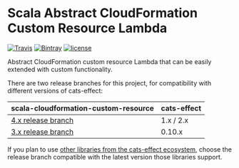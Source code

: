 # Scala Abstract CloudFormation Custom Resource Lambda

[![Travis](https://img.shields.io/travis/Dwolla/scala-cloudformation-custom-resource.svg?style=flat-square)](https://travis-ci.org/Dwolla/scala-cloudformation-custom-resource)
[![Bintray](https://img.shields.io/bintray/v/dwolla/maven/scala-cloudformation-custom-resource.svg?style=flat-square)](https://bintray.com/dwolla/maven/scala-cloudformation-custom-resource/view)
[![license](https://img.shields.io/github/license/Dwolla/scala-cloudformation-custom-resource.svg?style=flat-square)]()

Abstract CloudFormation custom resource Lambda that can be easily extended with custom functionality.

There are two release branches for this project, for compatibility with different versions of cats-effect:

|scala-cloudformation-custom-resource | cats-effect |
|------|-------|
|[4.x release branch](https://github.com/Dwolla/scala-cloudformation-custom-resource/tree/4.x)|1.x / 2.x|
|[3.x release branch](https://github.com/Dwolla/scala-cloudformation-custom-resource/tree/3.x)|0.10.x|

If you plan to use [other libraries from the cats-effect ecosystem](https://github.com/typelevel/cats-effect#libraries), choose the release branch compatible with the latest version those libraries support.
